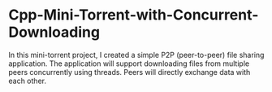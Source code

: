 # Cpp-Mini-Torrent-with-Concurrent-Downloading
In this mini-torrent project, I created a simple P2P (peer-to-peer) file sharing application. The application will support downloading files from multiple peers concurrently using threads.  Peers will directly exchange data with each other.
